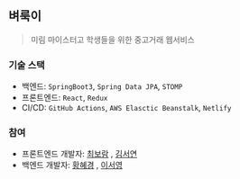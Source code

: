 ## 벼룩이
> 미림 마이스터고 학생들을 위한 중고거래 웹서비스

### 기술 스택
- 백엔드: `SpringBoot3`, `Spring Data JPA`, `STOMP`
- 프론트엔드: `React`, `Redux`
- CI/CD: `GitHub Actions`, `AWS Elasctic Beanstalk`, `Netlify`

### 참여
- 프론트엔드 개발자: [최보람](https://github.com/bhark065) , [김서연](https://github.com/seoyeon0203)
- 백엔드 개발자: [황혜경](https://github.com/hyeg0121) , [이서영](https://github.com/seoyoung1276)

